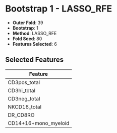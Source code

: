 # Bootstrap 1 - LASSO_RFE

- **Outer Fold**: 39
- **Bootstrap**: 1
- **Method**: LASSO_RFE
- **Fold Seed**: 80
- **Features Selected**: 6

## Selected Features

| Feature |
|---------|
| CD3pos_total |
| CD3hi_total |
| CD3neg_total |
| NKCD16_total |
| DR_CD8RO |
| CD14+16+mono_myeloid |

